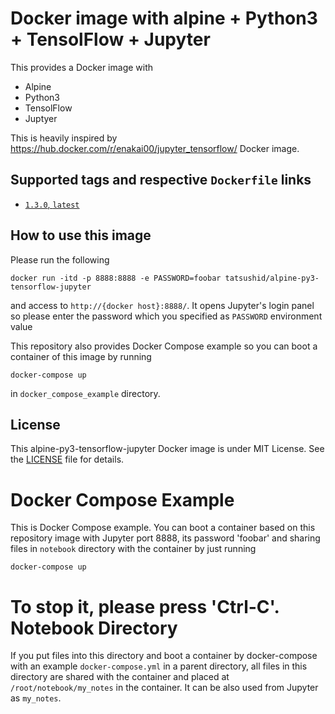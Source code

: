 Docker image with alpine + Python3 + TensolFlow + Jupyter
=========================================================

This provides a Docker image with

- Alpine
- Python3
- TensolFlow
- Juptyer

This is heavily inspired by https://hub.docker.com/r/enakai00/jupyter_tensorflow/
Docker image.

## Supported tags and respective `Dockerfile` links

- [`1.3.0`, `latest`](https://github.com/tatsushid/docker-alpine-py3-tensorflow-jupyter/blob/master/Dockerfile)

## How to use this image

Please run the following

```shellsession
docker run -itd -p 8888:8888 -e PASSWORD=foobar tatsushid/alpine-py3-tensorflow-jupyter
```

and access to `http://{docker host}:8888/`. It opens Jupyter's login panel so
please enter the password which you specified as `PASSWORD` environment value

This repository also provides Docker Compose example so you can boot a
container of this image by running

```shellsession
docker-compose up
```

in `docker_compose_example` directory.

## License
This alpine-py3-tensorflow-jupyter Docker image is under MIT License. See the
[LICENSE][license] file for details.

[license]: https://github.com/tatsushid/docker-alpine-py3-tensorflow-jupyter/blob/master/LICENSE
Docker Compose Example
======================

This is Docker Compose example. You can boot a container based on this
repository image with Jupyter port 8888, its password 'foobar' and sharing
files in `notebook` directory with the container by just running

```shellsession
docker-compose up
```

To stop it, please press 'Ctrl-C'.
Notebook Directory
==================

If you put files into this directory and boot a container by docker-compose
with an example `docker-compose.yml` in a parent directory, all files in this
directory are shared with the container and placed at `/root/notebook/my_notes`
in the container. It can be also used from Jupyter as `my_notes`.
